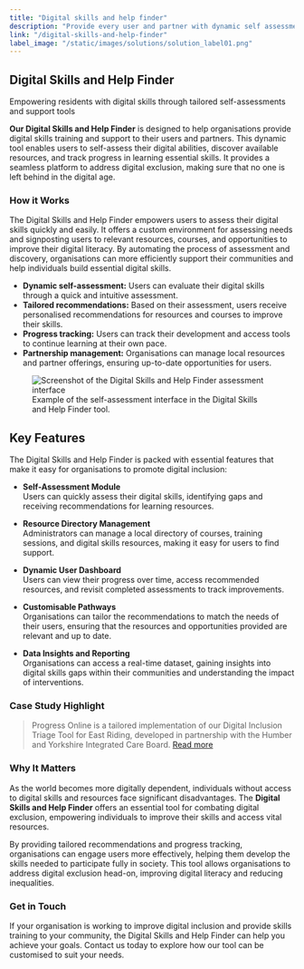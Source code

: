 ```yaml
---
title: "Digital skills and help finder"
description: "Provide every user and partner with dynamic self assessments; to discover the need, availability and progress of skills."
link: "/digital-skills-and-help-finder"
label_image: "/static/images/solutions/solution_label01.png"
---
```


## Digital Skills and Help Finder  

Empowering residents with digital skills through tailored self-assessments and support tools

**Our Digital Skills and Help Finder** is designed to help organisations provide digital skills training and support to their users and partners. This dynamic tool enables users to self-assess their digital abilities, discover available resources, and track progress in learning essential skills. It provides a seamless platform to address digital exclusion, making sure that no one is left behind in the digital age.

### How it Works  
The Digital Skills and Help Finder empowers users to assess their digital skills quickly and easily. It offers a custom environment for assessing needs and signposting users to relevant resources, courses, and opportunities to improve their digital literacy. By automating the process of assessment and discovery, organisations can more efficiently support their communities and help individuals build essential digital skills.

- **Dynamic self-assessment:** Users can evaluate their digital skills through a quick and intuitive assessment.
- **Tailored recommendations:** Based on their assessment, users receive personalised recommendations for resources and courses to improve their skills.
- **Progress tracking:** Users can track their development and access tools to continue learning at their own pace.
- **Partnership management:** Organisations can manage local resources and partner offerings, ensuring up-to-date opportunities for users.

<figure>
  <img src="/static/images/use-cases/digitalskills-helpfinder_01.png" alt="Screenshot of the Digital Skills and Help Finder assessment interface" />
  <figcaption>
    Example of the self-assessment interface in the Digital Skills and Help Finder tool.
  </figcaption>
</figure>

## Key Features  
The Digital Skills and Help Finder is packed with essential features that make it easy for organisations to promote digital inclusion:

- **Self-Assessment Module**  
  Users can quickly assess their digital skills, identifying gaps and receiving recommendations for learning resources.

- **Resource Directory Management**  
  Administrators can manage a local directory of courses, training sessions, and digital skills resources, making it easy for users to find support.

- **Dynamic User Dashboard**  
  Users can view their progress over time, access recommended resources, and revisit completed assessments to track improvements.

- **Customisable Pathways**  
  Organisations can tailor the recommendations to match the needs of their users, ensuring that the resources and opportunities provided are relevant and up to date.

- **Data Insights and Reporting**  
  Organisations can access a real-time dataset, gaining insights into digital skills gaps within their communities and understanding the impact of interventions.

### Case Study Highlight  
> Progress Online is a tailored implementation of our Digital Inclusion Triage Tool for East Riding, developed in partnership with the Humber and Yorkshire Integrated Care Board.   <a class="topline-cta" href="https://draft.mortar.works/case-studies/progress-online-for-east-riding/">Read more</a>


### Why It Matters  
As the world becomes more digitally dependent, individuals without access to digital skills and resources face significant disadvantages. The **Digital Skills and Help Finder** offers an essential tool for combating digital exclusion, empowering individuals to improve their skills and access vital resources.

By providing tailored recommendations and progress tracking, organisations can engage users more effectively, helping them develop the skills needed to participate fully in society. This tool allows organisations to address digital exclusion head-on, improving digital literacy and reducing inequalities.

### Get in Touch  
If your organisation is working to improve digital inclusion and provide skills training to your community, the Digital Skills and Help Finder can help you achieve your goals. Contact us today to explore how our tool can be customised to suit your needs.

